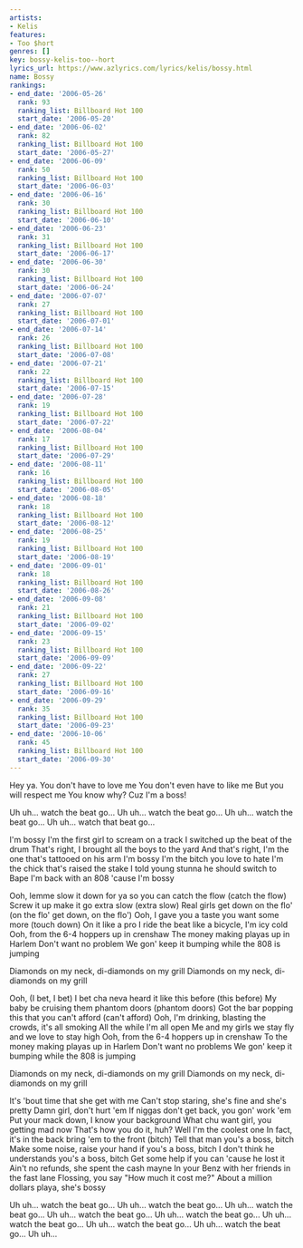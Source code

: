 ```yaml
---
artists:
- Kelis
features:
- Too $hort
genres: []
key: bossy-kelis-too--hort
lyrics_url: https://www.azlyrics.com/lyrics/kelis/bossy.html
name: Bossy
rankings:
- end_date: '2006-05-26'
  rank: 93
  ranking_list: Billboard Hot 100
  start_date: '2006-05-20'
- end_date: '2006-06-02'
  rank: 82
  ranking_list: Billboard Hot 100
  start_date: '2006-05-27'
- end_date: '2006-06-09'
  rank: 50
  ranking_list: Billboard Hot 100
  start_date: '2006-06-03'
- end_date: '2006-06-16'
  rank: 30
  ranking_list: Billboard Hot 100
  start_date: '2006-06-10'
- end_date: '2006-06-23'
  rank: 31
  ranking_list: Billboard Hot 100
  start_date: '2006-06-17'
- end_date: '2006-06-30'
  rank: 30
  ranking_list: Billboard Hot 100
  start_date: '2006-06-24'
- end_date: '2006-07-07'
  rank: 27
  ranking_list: Billboard Hot 100
  start_date: '2006-07-01'
- end_date: '2006-07-14'
  rank: 26
  ranking_list: Billboard Hot 100
  start_date: '2006-07-08'
- end_date: '2006-07-21'
  rank: 22
  ranking_list: Billboard Hot 100
  start_date: '2006-07-15'
- end_date: '2006-07-28'
  rank: 19
  ranking_list: Billboard Hot 100
  start_date: '2006-07-22'
- end_date: '2006-08-04'
  rank: 17
  ranking_list: Billboard Hot 100
  start_date: '2006-07-29'
- end_date: '2006-08-11'
  rank: 16
  ranking_list: Billboard Hot 100
  start_date: '2006-08-05'
- end_date: '2006-08-18'
  rank: 18
  ranking_list: Billboard Hot 100
  start_date: '2006-08-12'
- end_date: '2006-08-25'
  rank: 19
  ranking_list: Billboard Hot 100
  start_date: '2006-08-19'
- end_date: '2006-09-01'
  rank: 18
  ranking_list: Billboard Hot 100
  start_date: '2006-08-26'
- end_date: '2006-09-08'
  rank: 21
  ranking_list: Billboard Hot 100
  start_date: '2006-09-02'
- end_date: '2006-09-15'
  rank: 23
  ranking_list: Billboard Hot 100
  start_date: '2006-09-09'
- end_date: '2006-09-22'
  rank: 27
  ranking_list: Billboard Hot 100
  start_date: '2006-09-16'
- end_date: '2006-09-29'
  rank: 35
  ranking_list: Billboard Hot 100
  start_date: '2006-09-23'
- end_date: '2006-10-06'
  rank: 45
  ranking_list: Billboard Hot 100
  start_date: '2006-09-30'
---
```




Hey ya.
You don't have to love me
You don't even have to like me
But you will respect me
You know why?
Cuz I'm a boss!

Uh uh... watch the beat go...
Uh uh... watch the beat go...
Uh uh... watch the beat go...
Uh uh... watch that beat go...


I'm bossy
I'm the first girl to scream on a track
I switched up the beat of the drum
That's right, I brought all the boys to the yard
And that's right, I'm the one that's tattooed on his arm
I'm bossy
I'm the bitch you love to hate
I'm the chick that's raised the stake
I told young stunna he should switch to Bape
I'm back with an 808 'cause I'm bossy

Ooh, lemme slow it down for ya so you can catch the flow (catch the flow)
Screw it up make it go extra slow (extra slow)
Real girls get down on the flo' (on the flo' get down, on the flo')
Ooh, I gave you a taste you want some more (touch down)
On it like a pro
I ride the beat like a bicycle, I'm icy cold
Ooh, from the 6-4 hoppers up in crenshaw
The money making playas up in Harlem
Don't want no problem
We gon' keep it bumping while the 808 is jumping

Diamonds on my neck, di-diamonds on my grill
Diamonds on my neck, di-diamonds on my grill



Ooh, (I bet, I bet) I bet cha neva heard it like this before (this before)
My baby be cruising them phantom doors (phantom doors)
Got the bar popping this that you can't afford (can't afford)
Ooh, I'm drinking, blasting the crowds, it's all smoking
All the while I'm all open
Me and my girls we stay fly and we love to stay high
Ooh, from the 6-4 hoppers up in crenshaw
To the money making playas up in Harlem
Don't want no problems
We gon' keep it bumping while the 808 is jumping

Diamonds on my neck, di-diamonds on my grill
Diamonds on my neck, di-diamonds on my grill




It's 'bout time that she get with me
Can't stop staring, she's fine and she's pretty
Damn girl, don't hurt 'em
If niggas don't get back, you gon' work 'em
Put your mack down, I know your background
What chu want girl, you getting mad now
That's how you do it, huh?
Well I'm the coolest one
In fact, it's in the back bring 'em to the front (bitch)
Tell that man you's a boss, bitch
Make some noise, raise your hand if you's a boss, bitch
I don't think he understands you's a boss, bitch
Get some help if you can 'cause he lost it
Ain't no refunds, she spent the cash mayne
In your Benz with her friends in the fast lane
Flossing, you say "How much it cost me?"
About a million dollars playa, she's bossy



Uh uh... watch the beat go...
Uh uh... watch the beat go...
Uh uh... watch the beat go...
Uh uh... watch the beat go...
Uh uh... watch the beat go...
Uh uh... watch the beat go...
Uh uh... watch the beat go...
Uh uh... watch the beat go...
Uh uh...




